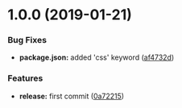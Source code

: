 # 1.0.0 (2019-01-21)


### Bug Fixes

* **package.json:** added 'css' keyword ([af4732d](https://github.com/wessberg/sass-extended-import-resolve/commit/af4732d))


### Features

* **release:** first commit ([0a72215](https://github.com/wessberg/sass-extended-import-resolve/commit/0a72215))



